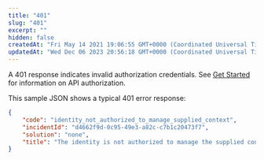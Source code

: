 ```yaml
---
title: "401"
slug: "401"
excerpt: ""
hidden: false
createdAt: "Fri May 14 2021 19:06:55 GMT+0000 (Coordinated Universal Time)"
updatedAt: "Wed Dec 06 2023 20:56:18 GMT+0000 (Coordinated Universal Time)"
---
```

A 401 response indicates invalid authorization credentials. See [Get Started](ref:api-get-started) for information on API authorization. 

This sample JSON shows a typical 401 error response:

```json
{
    "code": "identity_not_authorized_to_manage_supplied_context",
    "incidentId": "d4662f9d-0c95-49e3-a82c-c7b1c20473f7",
    "solution": "none",
    "title": "The identity is not authorized to manage the supplied context"
}
```
